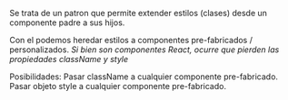 Se trata de un patron que permite extender estilos (clases) desde un componente padre a sus hijos.

Con el podemos heredar estilos a componentes pre-fabricados / personalizados.
*Si bien son componentes React, ocurre que pierden las propiedades className y style*

Posibilidades:
    Pasar className a cualquier componente pre-fabricado.
    Pasar objeto style a cualquier componente pre-fabricado.
